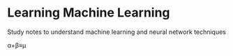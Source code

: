 # Learning Machine Learning
Study notes to understand machine learning and neural network techniques

α+β≡μ
